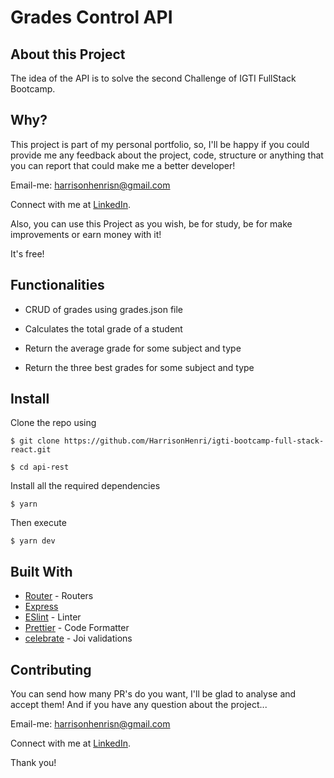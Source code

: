 # Grades Control API

## About this Project

The idea of the API is to solve the second Challenge of IGTI FullStack Bootcamp.

## Why?

This project is part of my personal portfolio, so, I'll be happy if you could provide me any feedback about the project, code, structure or anything that you can report that could make me a better developer!

Email-me: harrisonhenrisn@gmail.com

Connect with me at [LinkedIn](https://linkedin.com/in/harrison-henri-dos-santos-nascimento-a6ba33112).

Also, you can use this Project as you wish, be for study, be for make improvements or earn money with it!

It's free!

## Functionalities

- CRUD of grades using grades.json file

- Calculates the total grade of a student

- Return the average grade for some subject and type

- Return the three best grades for some subject and type

## Install

Clone the repo using

```
$ git clone https://github.com/HarrisonHenri/igti-bootcamp-full-stack-react.git
```

```
$ cd api-rest
```

Install all the required dependencies

```
$ yarn
```

Then execute

```
$ yarn dev
```

## Built With

- [Router](https://github.com/ReactTraining/react-router) - Routers
- [Express](https://github.com/expressjs/express)
- [ESlint](https://eslint.org/) - Linter
- [Prettier](https://prettier.io/) - Code Formatter
- [celebrate](https://github.com/arb/celebrate) - Joi validations

## Contributing

You can send how many PR's do you want, I'll be glad to analyse and accept them! And if you have any question about the project...

Email-me: harrisonhenrisn@gmail.com

Connect with me at [LinkedIn](https://linkedin.com/in/harrison-henri-dos-santos-nascimento-a6ba33112).

Thank you!